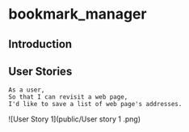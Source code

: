 # bookmark_manager

Introduction
-------

User Stories
----------

```
As a user,
So that I can revisit a web page,
I'd like to save a list of web page's addresses.
```
![User Story 1](public/User story 1 .png)